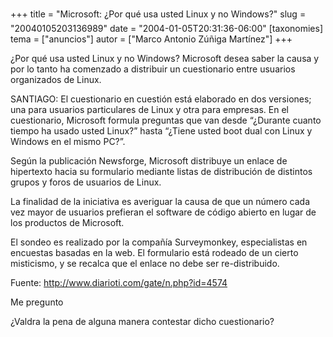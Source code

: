 +++
title = "Microsoft: ¿Por qué usa usted Linux y no Windows?"
slug = "20040105203136989"
date = "2004-01-05T20:31:36-06:00"
[taxonomies]
tema = ["anuncios"]
autor = ["Marco Antonio Zúñiga Martínez"]
+++

¿Por qué usa usted Linux y no Windows? Microsoft desea saber la causa y
por lo tanto ha comenzado a distribuir un cuestionario entre usuarios
organizados de Linux.

<!-- more -->
SANTIAGO: El cuestionario en cuestión está elaborado en dos versiones;
una para usuarios particulares de Linux y otra para empresas. En el
cuestionario, Microsoft formula preguntas que van desde “¿Durante cuanto
tiempo ha usado usted Linux?” hasta “¿Tiene usted boot dual con Linux y
Windows en el mismo PC?”.

Según la publicación Newsforge, Microsoft distribuye un enlace de
hipertexto hacia su formulario mediante listas de distribución de
distintos grupos y foros de usuarios de Linux.

La finalidad de la iniciativa es averiguar la causa de que un número
cada vez mayor de usuarios prefieran el software de código abierto en
lugar de los productos de Microsoft.

El sondeo es realizado por la compañía Surveymonkey, especialistas en
encuestas basadas en la web. El formulario está rodeado de un cierto
misticismo, y se recalca que el enlace no debe ser re-distribuido.

Fuente: http://www.diarioti.com/gate/n.php?id=4574

Me pregunto

¿Valdra la pena de alguna manera contestar dicho cuestionario?
